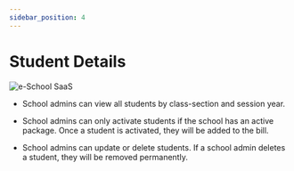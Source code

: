 ```yaml
---
sidebar_position: 4
---
```


# Student Details

![e-School SaaS](../../static/images/schooladmin/list-students.png)

- School admins can view all students by class-section and session year.

- School admins can only activate students if the school has an active package. Once a student is activated, they will be added to the bill.

- School admins can update or delete students. If a school admin deletes a student, they will be removed permanently. 
